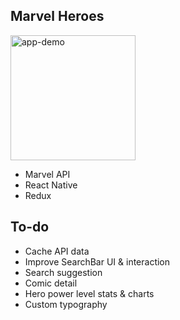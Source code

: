 ## Marvel Heroes 

<img src="./tmp/app.gif" alt="app-demo" width="200px"/>

* Marvel API
* React Native
* Redux

## To-do

* Cache API data
* Improve SearchBar UI & interaction
* Search suggestion
* Comic detail
* Hero power level stats & charts
* Custom typography